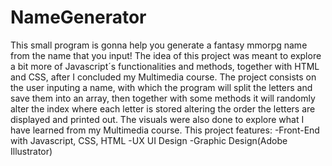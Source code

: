 # NameGenerator
This small program is gonna help you generate a fantasy mmorpg name from the name that you input!
The idea of this project was meant to explore a bit more of Javascript´s functionalities and methods,
together with HTML and CSS, after I concluded my Multimedia course.
The project consists on the user inputing a name, with which the program will split the letters and save
them into an array, then together with some methods it will randomly alter the index where each letter 
is stored altering the order the letters are displayed and printed out.
The visuals were also done to explore what I have learned from my Multimedia course.
This project features:
  -Front-End with Javascript, CSS, HTML
  -UX UI Design
  -Graphic Design(Adobe Illustrator)
